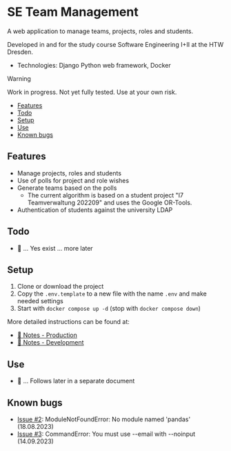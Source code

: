 # SE Team Management

A web application to manage teams, projects, roles and students.

Developed in and for the study course Software Engineering I+II at the HTW Dresden.
- Technologies: Django Python web framework, Docker

> [!WARNING]
> Work in progress. Not yet fully tested. Use at your own risk.

- [Features](#features)
- [Todo](#todo)
- [Setup](#setup)
- [Use](#use)
- [Known bugs](#known-bugs)


## Features

- Manage projects, roles and students
- Use of polls for project and role wishes
- Generate teams based on the polls
  - The current algorithm is based on a student project "I7 Teamverwaltung 202209" and uses the Google OR-Tools.
- Authentication of students against the university LDAP

## Todo

- 🚧 ... Yes exist ... more later


## Setup

1. Clone or download the project
2. Copy the `.env.template` to a new file with the name `.env` and make needed settings
3. Start with `docker compose up -d` (stop with `docker compose down`)

More detailed instructions can be found at:
- [📘 Notes - Production](docs/notes_production.md)
- [📕 Notes - Development](docs/notes_development.md)

## Use

- 🚧 ... Follows later in a separate document


## Known bugs

- [Issue #2](https://github.com/tigion/htwd-project-se-team-management/issues/2): ModuleNotFoundError: No module named 'pandas' (18.08.2023)
- [Issue #3](https://github.com/tigion/htwd-project-se-team-management/issues/3): CommandError: You must use --email with --noinput (14.09.2023)
